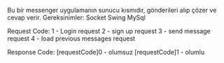 Bu bir messenger uygulamanın sunucu kısmıdır, gönderileri alıp çözer ve cevap verir.
Gereksinimler:
  Socket
  Swing
  MySql

Request Code:
  1 - Login request
  2 - sign up request
  3 - send message request
  4 - load previous messages request

Response Code:
  [requestCode]0 - olumsuz
  [requestCode]1 - olumlu
